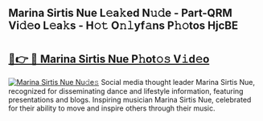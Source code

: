 ## Marina Sirtis Nue L𝚎a𝚔ed N𝚞𝚍e - Part-QRM Vi𝚍𝚎o L𝚎a𝚔s - H𝚘𝚝 O𝚗𝚕yf𝚊ns P𝚑𝚘tos HjcBE

# <h2><a href="http://kf0hgnj.oniu.top/?m=Marina+Sirtis+Nue">🔗👉 🔴 Marina Sirtis Nue P𝚑ot𝚘𝚜 V𝚒d𝚎o</a></h2>

[![Marina Sirtis Nue Nu𝚍e𝚜](https://i.imgur.com/0qMVB7G.gif)](http://kf0hgnj.oniu.top/?m=Marina+Sirtis+Nue)
Social media thought leader Marina Sirtis Nue, recognized for disseminating dance and lifestyle information, featuring presentations and blogs. Inspiring musician Marina Sirtis Nue, celebrated for their ability to move and inspire others through their music.  
